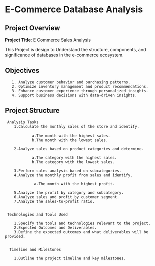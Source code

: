 # E-Commerce Database Analysis

## Project Overview
**Project Title**: E Commerce Sales Analysis 
  
  This Project is design to Understand the structure, components, and significance of databases in the e-commerce ecosystem.

## Objectives
    
       1. Analyze customer behavior and purchasing patterns.
       2. Optimize inventory management and product recommendations.
       3. Enhance customer experience through personalized insights.
       4. Support business decisions with data-driven insights.
    
## Project Structure
     Analysis Tasks
        1.Calculate the monthly sales of the store and identify.
            
                a.The month with the highest sales.
                b.The month with the lowest sales.
            
        2.Analyze sales based on product categories and determine.
            
                a.The category with the highest sales.
                b.The category with the lowest sales.
            
        3.Perform sales analysis based on subcategories.
        4.Analyze the monthly profit from sales and identify.
            
                 a.The month with the highest profit.
        
        5.Analyze the profit by category and subcategory.
        6.Analyze sales and profit by customer segment.
        7.Analyze the sales-to-profit ratio.
    

     Technologies and Tools Used
    
        1.Specify the tools and technologies relevant to the project.
        2.Expected Outcomes and Deliverables.
        3.Define the expected outcomes and what deliverables will be provided.
    

      Timeline and Milestones 
    
        1.Outline the project timeline and key milestones.
